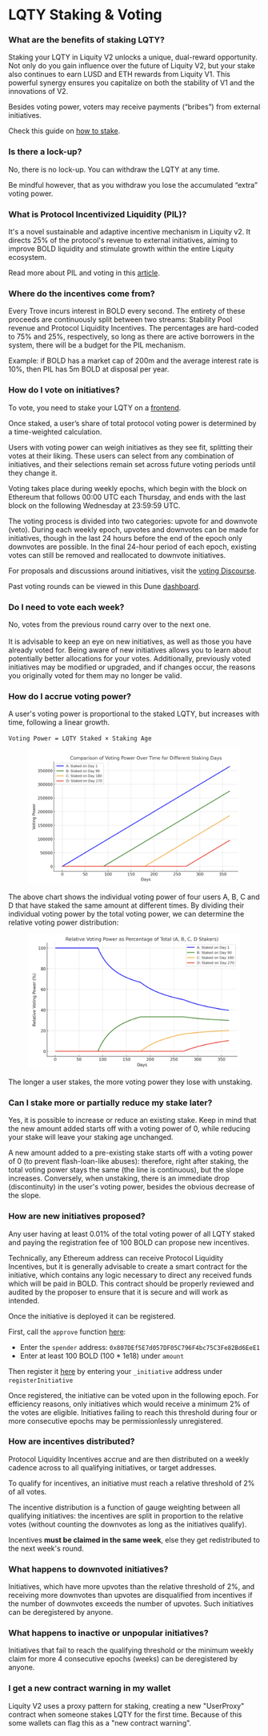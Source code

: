 # LQTY Staking & Voting

### What are the benefits of staking LQTY? <a href="#docs-internal-guid-cc9af61b-7fff-453e-92d8-d2cb106c7d5d" id="docs-internal-guid-cc9af61b-7fff-453e-92d8-d2cb106c7d5d"></a>

Staking your LQTY in Liquity V2 unlocks a unique, dual-reward opportunity. Not only do you gain influence over the future of Liquity V2, but your stake also continues to earn LUSD and ETH rewards from Liquity V1. This powerful synergy ensures you capitalize on both the stability of V1 and the innovations of V2.

Besides voting power, voters may receive payments (“bribes”) from external initiatives.

Check this guide on [how to stake](https://x.com/LiquityProtocol/status/1936885520203956391).

### Is there a lock-up? <a href="#docs-internal-guid-4dbf0bb4-7fff-5281-01ca-d74c5c49d1c1" id="docs-internal-guid-4dbf0bb4-7fff-5281-01ca-d74c5c49d1c1"></a>

No, there is no lock-up. You can withdraw the LQTY at any time.

Be mindful however, that as you withdraw you lose the accumulated “extra” voting power.

### What is Protocol Incentivized Liquidity (PIL)? <a href="#docs-internal-guid-8a7939ae-7fff-d87a-a798-f657d5fd8501" id="docs-internal-guid-8a7939ae-7fff-d87a-a798-f657d5fd8501"></a>

It's a novel sustainable and adaptive incentive mechanism in Liquity v2. It directs 25% of the protocol's revenue to external initiatives, aiming to improve BOLD liquidity and stimulate growth within the entire Liquity ecosystem.

Read more about PIL and voting in this [article](https://www.liquity.org/blog/directing-protocol-incentivized-liquidity-with-lqty).

### Where do the incentives come from? <a href="#docs-internal-guid-266699b3-7fff-4534-ba95-bd541a00496d" id="docs-internal-guid-266699b3-7fff-4534-ba95-bd541a00496d"></a>

Every Trove incurs interest in BOLD every second. The entirety of these proceeds are continuously split between two streams: Stability Pool revenue and Protocol Liquidity Incentives. The percentages are hard-coded to 75% and 25%, respectively, so long as there are active borrowers in the system, there will be a budget for the PIL mechanism.

Example: if BOLD has a market cap of 200m and the average interest rate is 10%, then PIL has 5m BOLD at disposal per year.

### How do I vote on initiatives? <a href="#docs-internal-guid-02737f00-7fff-ee7a-06f6-83e67101000f" id="docs-internal-guid-02737f00-7fff-ee7a-06f6-83e67101000f"></a>

To vote, you need to stake your LQTY on a [frontend](https://www.liquity.org/frontend-v2).

Once staked, a user’s share of total protocol voting power is determined by a time-weighted calculation.

Users with voting power can weigh initiatives as they see fit, splitting their votes at their liking. These users can select from any combination of initiatives, and their selections remain set across future voting periods until they change it.

Voting takes place during weekly epochs, which begin with the block on Ethereum that follows 00:00 UTC each Thursday, and ends with the last block on the following Wednesday at 23:59:59 UTC.

The voting process is divided into two categories: upvote for and downvote (veto). During each weekly epoch, upvotes and downvotes can be made for initiatives, though in the last 24 hours before the end of the epoch only downvotes are possible. In the final 24-hour period of each epoch, existing votes can still be removed and reallocated  to downvote initiatives.

For proposals and discussions around initiatives, visit the [voting Discourse](https://voting.liquity.org/).

Past voting rounds can be viewed in this Dune [dashboard](https://dune.com/liquity/protocol-incentivized-liquidity).

### Do I need to vote each week? <a href="#docs-internal-guid-c36c3153-7fff-1abc-8f12-2131b7c72d57" id="docs-internal-guid-c36c3153-7fff-1abc-8f12-2131b7c72d57"></a>

No, votes from the previous round carry over to the next one. \
\
It is advisable to keep an eye on new initiatives, as well as those you have already voted for. Being aware of new initiatives allows you to learn about potentially better allocations for your votes. Additionally, previously voted initiatives may be modified or upgraded, and if changes occur, the reasons you originally voted for them may no longer be valid.

### How do I accrue voting power? <a href="#docs-internal-guid-c36c3153-7fff-1abc-8f12-2131b7c72d57" id="docs-internal-guid-c36c3153-7fff-1abc-8f12-2131b7c72d57"></a>

A user's voting power is proportional to the staked LQTY, but increases with time, following a linear growth.&#x20;

`Voting Power = LQTY Staked × Staking Age`

<figure><img src="../.gitbook/assets/voting1.png" alt=""><figcaption></figcaption></figure>

The above chart shows the individual voting power of four users A, B, C and D that have staked the same amount at different times. By dividing their individual voting power by the total voting power, we can determine the relative voting power distribution:

<figure><img src="../.gitbook/assets/voting2.png" alt=""><figcaption></figcaption></figure>

The longer a user stakes, the more voting power they lose with unstaking.

### Can I stake more or partially reduce my stake later? <a href="#docs-internal-guid-dfddb7da-7fff-d157-26a8-92ef7c49015f" id="docs-internal-guid-dfddb7da-7fff-d157-26a8-92ef7c49015f"></a>

Yes, it is possible to increase or reduce an existing stake. Keep in mind that the new amount added starts off with a voting power of 0, while reducing your stake will leave your staking age unchanged.

A new amount added to a pre-existing stake starts off with a voting power of 0 (to prevent flash-loan-like abuses): therefore, right after staking, the total voting power stays the same (the line is continuous), but the slope increases. Conversely, when unstaking, there is an immediate drop (discontinuity) in the user's voting power, besides the obvious decrease of the slope.

### How are new initiatives proposed? <a href="#docs-internal-guid-3bc52c98-7fff-48a0-f2fa-6bc1e30a444d" id="docs-internal-guid-3bc52c98-7fff-48a0-f2fa-6bc1e30a444d"></a>

Any user having at least 0.01% of the total voting power of all LQTY staked and paying the registration fee of 100 BOLD can propose new incentives.

Technically, any Ethereum address can receive Protocol Liquidity Incentives, but it is generally advisable to create a smart contract for the initiative, which contains any logic necessary to direct any received funds which will be paid in BOLD. This contract should be properly reviewed and audited by the proposer to ensure that it is secure and will work as intended.

Once the initiative is deployed it can be registered.

&#x20;First, call the `approve` function [here](https://etherscan.io/address/0x6440f144b7e50D6a8439336510312d2F54beB01D#writeContract):

* Enter the `spender` address: `0x807DEf5E7d057DF05C796F4bc75C3Fe82Bd6EeE1`
* Enter at least 100 BOLD (100 \* 1e18) under `amount`

Then register it [here](https://etherscan.io/address/0x807def5e7d057df05c796f4bc75c3fe82bd6eee1#writeContract) by entering your `_initiative` address under `registerInitiative`

Once registered, the initiative can be voted upon in the following epoch. For efficiency reasons, only initiatives which would receive a minimum 2% of the votes are eligible. Initiatives failing to reach this threshold during four or more consecutive epochs may be permissionlessly unregistered.

### How are incentives distributed? <a href="#docs-internal-guid-fa52da7b-7fff-8c78-7cd7-40b59a14a1da" id="docs-internal-guid-fa52da7b-7fff-8c78-7cd7-40b59a14a1da"></a>

Protocol Liquidity Incentives accrue and are then distributed on a weekly cadence across to all qualifying initiatives, or target addresses.&#x20;

To qualify for incentives, an initiative must reach a relative threshold of 2% of all votes.

The incentive distribution is a function of gauge weighting between all qualifying initiatives: the incentives are split in proportion to the relative votes (without counting the downvotes as long as the initiatives qualify).

Incentives **must be claimed in the same week**, else they get redistributed to the next week's round.

### What happens to downvoted initiatives?

Initiatives, which have more upvotes than the relative threshold of 2%, and receiving more downvotes than upvotes are disqualified from incentives if the number of downvotes exceeds the number of upvotes. Such initiatives can be deregistered by anyone.

### What happens to inactive or unpopular initiatives?

Initiatives that fail to reach the qualifying threshold or the minimum weekly claim for more 4 consecutive epochs (weeks) can be deregistered by anyone.

### I get a new contract warning in my wallet

Liquity V2 uses a proxy pattern for staking, creating a new "UserProxy" contract when someone stakes LQTY for the first time. Because of this some wallets can flag this as a "new contract warning".


